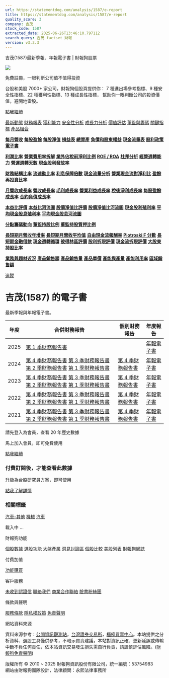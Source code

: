```yaml
---
url: https://statementdog.com/analysis/1587/e-report
title: https://statementdog.com/analysis/1587/e-report
quality_score: 3
company: 吉茂
stock_code: 1587
extracted_date: 2025-06-26T13:46:10.797112
search_query: 吉茂 factset 財報
version: v3.3.3
---
```


吉茂(1587)最新季報、年報電子書 | 財報狗股票















![](https://www.facebook.com/tr?id=1265443774131605&ev=PageView&noscript=1)













































































免費註冊，一眼判斷公司值不值得投資

台股和美股 7000+ 家公司，財報狗個股頁提供你：
7 種進出場參考指標、9 種安全性指標、22 種獲利性指標、13 種成長性指標，
幫助你一眼判斷公司的投資價值，避開地雷股。

[點我繼續](/users/sign_up)

[最新動態](/analysis/1587)
[財務報表](/analysis/1587/monthly-revenue)
[獲利能力](/analysis/1587/profit-margin)
[安全性分析](/analysis/1587/financial-structure-ratio)
[成長力分析](/analysis/1587/monthly-revenue-growth-rate)
[價值評估](/analysis/1587/pe)
[董監與籌碼](/analysis/1587/broker-trading)
[關鍵指標](/analysis/1587/long-term-and-short-term-monthly-revenue-yoy)
[產品組合](/analysis/1587/ai-search)

[**每月營收**](/analysis/1587/monthly-revenue)
[**每股盈餘**](/analysis/1587/eps)
[**每股淨值**](/analysis/1587/nav)
[**損益表**](/analysis/1587/income-statement)
[**總資產**](/analysis/1587/assets)
[**負債和股東權益**](/analysis/1587/liabilities-and-equity)
[**現金流量表**](/analysis/1587/cash-flow-statement)
[**股利政策**](/analysis/1587/dividend-policy)
[**電子書**](/analysis/1587/e-report)

[**利潤比率**](/analysis/1587/profit-margin)
[**營業費用率拆解**](/analysis/1587/operating-expense-ratio)
[**業外佔稅前淨利比例**](/analysis/1587/non-operating-income-to-profit-before-tax)
[**ROE / ROA**](/analysis/1587/roe-roa)
[**杜邦分析**](/analysis/1587/du-pont-analysis)
[**經營週轉能力**](/analysis/1587/turnover-ratio)
[**營運週轉天數**](/analysis/1587/turnover-days)
[**現金股利發放率**](/analysis/1587/dividend-payout-ratio)

[**財務結構比率**](/analysis/1587/financial-structure-ratio)
[**流速動比率**](/analysis/1587/current-ratio-and-quick-ratio)
[**利息保障倍數**](/analysis/1587/interest-coverage-ratio)
[**現金流量分析**](/analysis/1587/cash-flow-analysis)
[**營業現金流對淨利比**](/analysis/1587/operating-cash-flow-to-net-income-ratio)
[**盈餘再投資比率**](/analysis/1587/reinvestment-rate)

[**月營收成長率**](/analysis/1587/monthly-revenue-growth-rate)
[**營收成長率**](/analysis/1587/revenue-growth-rate)
[**毛利成長率**](/analysis/1587/gross-profit-growth-rate)
[**營業利益成長率**](/analysis/1587/operating-income-growth-rate)
[**稅後淨利成長率**](/analysis/1587/net-income-growth-rate)
[**每股盈餘成長率**](/analysis/1587/eps-growth-rate)
[**合約負債成長率**](/analysis/1587/current-contract-liabilities-growth-rate)

[**本益比評價**](/analysis/1587/pe)
[**本益比河流圖**](/analysis/1587/pe-band)
[**股價淨值比評價**](/analysis/1587/pb)
[**股價淨值比河流圖**](/analysis/1587/pb-band)
[**現金股利殖利率**](/analysis/1587/dividend-yield)
[**平均現金股息殖利率**](/analysis/1587/average-dividend-yield)
[**平均現金股息河流圖**](/analysis/1587/average-dividend-yield-band)

[**分點籌碼動向**](/analysis/1587/broker-trading)
[**董監持股比例**](/analysis/1587/board-members-and-supervisors-shares-to-shares-outstanding-ratio)
[**董監持股質押比例**](/analysis/1587/pledging-ratio-of-board-members-and-supervisors)

[**長短期月營收年增率**](/analysis/1587/long-term-and-short-term-monthly-revenue-yoy)
[**長短期月營收平均值**](/analysis/1587/average-long-term-and-short-term-monthly-revenue)
[**自由現金流報酬率**](/analysis/1587/croic)
[**Piotroski F 分數**](/analysis/1587/piotroski-f-score)
[**長短期金融借款**](/analysis/1587/financial-borrowing)
[**現金週轉循環**](/analysis/1587/cash-conversion-cycle)
[**彼得林區評價**](/analysis/1587/peter-lynch-valuation)
[**股利折現評價**](/analysis/1587/dividend-discount-valuation)
[**現金流折現評價**](/analysis/1587/dcf-valuation)
[**大股東持股比率**](/analysis/1587/majority-shareholders-share-ratio)

[**業務與題材近況**](/analysis/1587/ai-search)
[**產品銷售額**](/analysis/1587/product-sales-figure)
[**產品銷售量**](/analysis/1587/product-sales-volume)
[**產品單價**](/analysis/1587/product-unit-price)
[**產能與產量**](/analysis/1587/production-capacity)
[**產能利用率**](/analysis/1587/production-capacity-utilization)
[**區域銷售額**](/analysis/1587/product-regional-sales)

[追蹤](/users/sign_up)

# 吉茂(1587) 的電子書

最新季報與年報電子書。

| 年度 | 合併財務報告 | 個別財務報告 | 年度報告 |
| --- | --- | --- | --- |
| 2025 | [第 1 季財務報告書](https://doc.twse.com.tw/server-java/t57sb01?co_id=1587&colorchg=1&kind=A&step=9&filename=202501_1587_AI1.pdf) |  | [年報電子書](/analysis) |
| 2024 | [第 4 季財務報告書](https://doc.twse.com.tw/server-java/t57sb01?co_id=1587&colorchg=1&kind=A&step=9&filename=202404_1587_AI1.pdf)  [第 3 季財務報告書](https://doc.twse.com.tw/server-java/t57sb01?co_id=1587&colorchg=1&kind=A&step=9&filename=202403_1587_AI1.pdf)  [第 2 季財務報告書](https://doc.twse.com.tw/server-java/t57sb01?co_id=1587&colorchg=1&kind=A&step=9&filename=202402_1587_AI1.pdf)  [第 1 季財務報告書](https://doc.twse.com.tw/server-java/t57sb01?co_id=1587&colorchg=1&kind=A&step=9&filename=202401_1587_AI1.pdf) | [第 4 季財務報告書](https://doc.twse.com.tw/server-java/t57sb01?co_id=1587&colorchg=1&kind=A&step=9&filename=202404_1587_AI3.pdf) | [年報電子書](https://doc.twse.com.tw/server-java/t57sb01?co_id=1587&colorchg=1&kind=F&step=9&filename=2024_1587_20250604F04.pdf) |
| 2023 | [第 4 季財務報告書](https://doc.twse.com.tw/server-java/t57sb01?co_id=1587&colorchg=1&kind=A&step=9&filename=202304_1587_AI1.pdf)  [第 3 季財務報告書](https://doc.twse.com.tw/server-java/t57sb01?co_id=1587&colorchg=1&kind=A&step=9&filename=202303_1587_AI1.pdf)  [第 2 季財務報告書](https://doc.twse.com.tw/server-java/t57sb01?co_id=1587&colorchg=1&kind=A&step=9&filename=202302_1587_AI1.pdf)  [第 1 季財務報告書](https://doc.twse.com.tw/server-java/t57sb01?co_id=1587&colorchg=1&kind=A&step=9&filename=202301_1587_AI1.pdf) | [第 4 季財務報告書](https://doc.twse.com.tw/server-java/t57sb01?co_id=1587&colorchg=1&kind=A&step=9&filename=202304_1587_AI3.pdf) | [年報電子書](https://doc.twse.com.tw/server-java/t57sb01?co_id=1587&colorchg=1&kind=F&step=9&filename=2023_1587_20240530F04.pdf) |
| 2022 | [第 4 季財務報告書](https://doc.twse.com.tw/server-java/t57sb01?co_id=1587&colorchg=1&kind=A&step=9&filename=202204_1587_AI1.pdf)  [第 3 季財務報告書](https://doc.twse.com.tw/server-java/t57sb01?co_id=1587&colorchg=1&kind=A&step=9&filename=202203_1587_AI1.pdf)  [第 2 季財務報告書](https://doc.twse.com.tw/server-java/t57sb01?co_id=1587&colorchg=1&kind=A&step=9&filename=202202_1587_AI1.pdf)  [第 1 季財務報告書](https://doc.twse.com.tw/server-java/t57sb01?co_id=1587&colorchg=1&kind=A&step=9&filename=202201_1587_AI1.pdf) | [第 4 季財務報告書](https://doc.twse.com.tw/server-java/t57sb01?co_id=1587&colorchg=1&kind=A&step=9&filename=202204_1587_AI3.pdf) | [年報電子書](https://doc.twse.com.tw/server-java/t57sb01?co_id=1587&colorchg=1&kind=F&step=9&filename=2022_1587_20230602F04.pdf) |
| 2021 | [第 4 季財務報告書](https://doc.twse.com.tw/server-java/t57sb01?co_id=1587&colorchg=1&kind=A&step=9&filename=202104_1587_AI1.pdf)  [第 3 季財務報告書](https://doc.twse.com.tw/server-java/t57sb01?co_id=1587&colorchg=1&kind=A&step=9&filename=202103_1587_AI1.pdf)  [第 2 季財務報告書](https://doc.twse.com.tw/server-java/t57sb01?co_id=1587&colorchg=1&kind=A&step=9&filename=202102_1587_AI1.pdf)  [第 1 季財務報告書](https://doc.twse.com.tw/server-java/t57sb01?co_id=1587&colorchg=1&kind=A&step=9&filename=202101_1587_AI1.pdf) | [第 4 季財務報告書](https://doc.twse.com.tw/server-java/t57sb01?co_id=1587&colorchg=1&kind=A&step=9&filename=202104_1587_AI3.pdf) | [年報電子書](https://doc.twse.com.tw/server-java/t57sb01?co_id=1587&colorchg=1&kind=F&step=9&filename=2021_1587_20220527F04.pdf) |

請先登入為會員，查看 20 年歷史數據

馬上加入會員，即可免費使用

[點我繼續](/users/sign_up)

### 付費訂閱後，才能查看此數據

升級為台股研究員方案，即可使用

[點我了解詳情](/pricing)

### 相關標籤

[汽車-其他](/tags/511)
[機械](/tags/306)
[汽車](/tags/259)

載入中 ...





財報狗功能

[個股數據](/analysis)
[選股功能](/screeners)
[大盤產業](/taiex)
[洞見討論區](/insight)
[個股比較](/compare/tpe)
[美股列表](/us-stock-list)
[財報狗網誌](/blog/)

付費加值

[功能購買](/pricing)

客戶服務

[未收到認證信](/users/recv_auth_fail)
[聯絡我們](/contact)
[商業合作聯絡](/contact)
[臉書粉絲團](//www.facebook.com/statementdog)

條款與聲明

[服務條款](/law/tos)
[隱私權政策](/law/privacy)
[免責聲明](/law/disclaimer)

網站資料來源

資料來源参考：[公開資訊觀測站](http://mops.twse.com.tw/mops/web/index)，[台灣證券交易所](http://www.tse.com.tw/)，[櫃檯買賣中心](http://www.otc.org.tw/)。本站提供之分析資料、選股工具僅供參考，不暗示買賣建議，本站對資訊正確、更新延誤或傳輸中斷不負任何責任，依本站資訊交易發生損失需自行負責，請謹慎評估風險。([財報狗免責聲明](/law/disclaimer))

版權所有 © 2010 ~ 2025 財報狗資訊股份有限公司，統一編號：53754983  
網站由財報狗團隊設計，法律顧問：永熙法律事務所